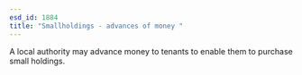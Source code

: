 ```yaml
---
esd_id: 1884
title: "Smallholdings - advances of money "
---
```


A local authority may advance money to tenants to enable them to purchase small holdings.

